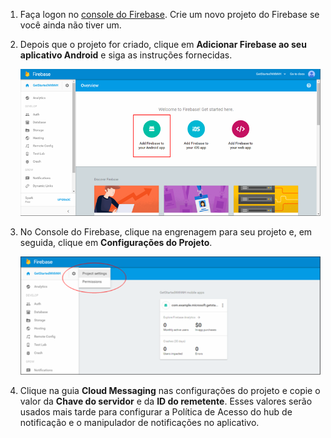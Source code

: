 

1. Faça logon no [console do Firebase](https://firebase.google.com/console/). Crie um novo projeto do Firebase se você ainda não tiver um.
2. Depois que o projeto for criado, clique em **Adicionar Firebase ao seu aplicativo Android** e siga as instruções fornecidas.
   
    ![](./media/notification-hubs-enable-firebase-cloud-messaging/notification-hubs-add-firebase-to-android-app.png)
3. No Console do Firebase, clique na engrenagem para seu projeto e, em seguida, clique em **Configurações do Projeto**.
   
    ![](./media/notification-hubs-enable-firebase-cloud-messaging/notification-hubs-firebase-console-project-settings.png)
4. Clique na guia **Cloud Messaging** nas configurações do projeto e copie o valor da **Chave do servidor** e da **ID do remetente**. Esses valores serão usados mais tarde para configurar a Política de Acesso do hub de notificação e o manipulador de notificações no aplicativo.

<!---HONumber=AcomDC_0706_2016-->